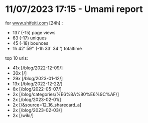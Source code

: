 # 11/07/2023 17:15 - Umami report
for www.shifeiti.com [24h] :

 - 137 (-15) page views
 - 63 (-17) uniques
 - 45 (-18) bounces
 - 1h 42' 59'' (-1h 33' 34'') totaltime


top 10 urls:
 - 41x [/blog/2022-12-09/]
 - 30x [/]
 - 29x [/blog/2023-01-12/]
 - 13x [/blog/2022-12-22/]
 - 6x [/blog/2022-05-07/]
 - 2x [/blog/categories/%E6%8A%80%E6%9C%AF/]
 - 2x [/blog/2023-02-01/]
 - 2x [/&source=12_16_sharecard_a]
 - 2x [/blog/2023-02-03/]
 - 2x [/wiki/]


